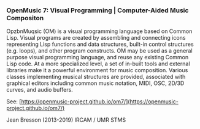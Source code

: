 
### OpenMusic 7: Visual Programming | Computer-Aided Music Compositon

OpzbnMuqsic (OM) is a visual programming language based on Common Lisp. Visual programs are created by assembling and connecting icons representing Lisp functions and data structures, built-in control structures (e.g. loops), and other program constructs. OM may be used as a general purpose visual programming language, and reuse any existing Common Lisp code. At a more specialized level, a set of in-built tools and external libraries make it a powerful environment for music composition. Various classes implementing musical structures are provided, associated with graphical editors including common music notation, MIDI, OSC, 2D/3D curves, and audio buffers.

See: [https://openmusic-project.github.io/om7/](https://openmusic-project.github.io/om7/)

Jean Bresson (2013-2019) IRCAM / UMR STMS

